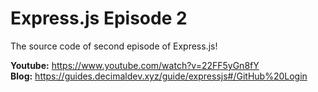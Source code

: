  # Express.js Episode 2
 
 The source code of second episode of Express.js!
 
**Youtube:** https://www.youtube.com/watch?v=22FF5yGn8fY<br/>
**Blog:** https://guides.decimaldev.xyz/guide/expressjs#/GitHub%20Login
